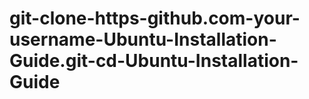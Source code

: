 # git-clone-https-github.com-your-username-Ubuntu-Installation-Guide.git-cd-Ubuntu-Installation-Guide